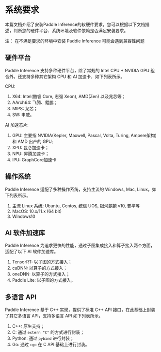 
# 系统要求

本篇文档介绍了安装Paddle Inference的软硬件要求，您可以根据以下文档描述，判断您的硬件平台、系统环境及软件依赖是否满足安装要求。

注： 在不满足要求的环境中安装 Paddle Inference 可能会遇到兼容性问题

## 硬件平台


Paddle Inference 支持多种硬件平台，除了常规的 Intel CPU + NVIDIA GPU 组合外，还支持多种其它架构 CPU 和 AI 加速卡，如下列表所示。

CPU:
1. X64: Intel(酷睿 Core, 志强 Xeon), AMD(Zen) 以及兆芯等；
2. AArch64: 飞腾、鲲鹏；
3. MIPS: 龙芯；
4. SW: 申威。

AI 加速芯片:
1. GPU: 主要指 NVIDIA(Kepler, Maxwell, Pascal, Volta, Turing, Ampere架构) 和 AMD 出产的 GPU;
2. XPU: 昆仑加速卡；
3. NPU: 昇腾加速卡；
4. IPU: GraphCore加速卡


## 操作系统

Paddle Inference 适配了多种操作系统，支持主流的 Windows, Mac, Linux，如下列表所示。

1. 主流 Linux 系统: Ubuntu, Centos, 统信 UOS, 银河麒麟 v10, 普华等
2. MacOS: 10.x/11.x (64 bit)
3. Windows10

## AI 软件加速库

Paddle Inference 为追求更快的性能，通过子图集成接入和算子接入两个方面，适配了以下 AI 软件加速库。

1. TensorRT: 以子图的方式接入；
2. cuDNN: 以算子的方式接入；
3. oneDNN: 以算子的方式接入；
4. Paddle Lite: 以子图的方式接入。

## 多语言 API

Paddle Inference 基于 C++ 实现，提供了标准 C++ API 接口，在此基础上封装了其它多语言 API，支持多语言 API 如下列表所示。

1. C++: 原生支持；
2. C: 通过 `extern "C"` 的方式进行封装；
3. Python: 通过 `pybind` 进行封装；
4. Go: 通过 `cgo` 在 C API 基础上进行封装。
